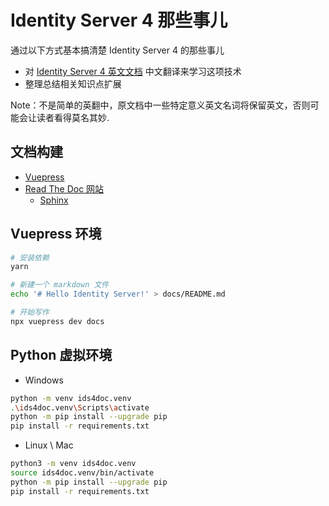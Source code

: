 # Identity Server 4 那些事儿
通过以下方式基本搞清楚 Identity Server 4 的那些事儿

* 对 [Identity Server 4 英文文档](https://identityserver4.readthedocs.io/en/latest/) 中文翻译来学习这项技术
* 整理总结相关知识点扩展

Note：不是简单的英翻中，原文档中一些特定意义英文名词将保留英文，否则可能会让读者看得莫名其妙.

## 文档构建
* [Vuepress](https://www.vuepress.cn)
* [Read The Doc 网站](https://readthedocs.org)
  * [Sphinx](https://docs.readthedocs.io/en/stable/intro/getting-started-with-sphinx.html)

## Vuepress 环境
```bash
# 安装依赖
yarn

# 新建一个 markdown 文件
echo '# Hello Identity Server!' > docs/README.md

# 开始写作
npx vuepress dev docs
```

## Python 虚拟环境

* Windows

```bash
python -m venv ids4doc.venv
.\ids4doc.venv\Scripts\activate
python -m pip install --upgrade pip 
pip install -r requirements.txt
```

* Linux \ Mac
    
```bash
python3 -m venv ids4doc.venv
source ids4doc.venv/bin/activate
python -m pip install --upgrade pip
pip install -r requirements.txt
```
